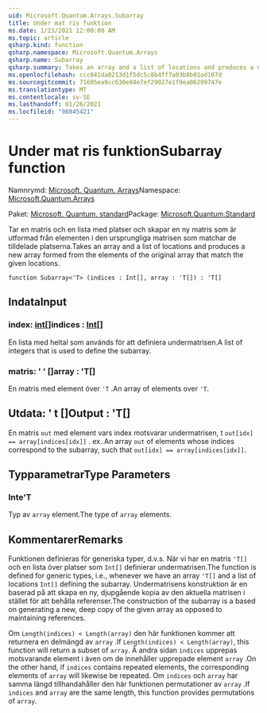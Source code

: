 ```yaml
---
uid: Microsoft.Quantum.Arrays.Subarray
title: Under mat ris funktion
ms.date: 1/23/2021 12:00:00 AM
ms.topic: article
qsharp.kind: function
qsharp.namespace: Microsoft.Quantum.Arrays
qsharp.name: Subarray
qsharp.summary: Takes an array and a list of locations and produces a new array formed from the elements of the original array that match the given locations.
ms.openlocfilehash: ccc041da0213d1f5dc5c8b4ff7a03b8b01ad107d
ms.sourcegitcommit: 71605ea9cc630e84e7ef29027e1f0ea06299747e
ms.translationtype: MT
ms.contentlocale: sv-SE
ms.lasthandoff: 01/26/2021
ms.locfileid: "98845421"
---
```

# <a name="subarray-function"></a><span data-ttu-id="905a2-102">Under mat ris funktion</span><span class="sxs-lookup"><span data-stu-id="905a2-102">Subarray function</span></span>

<span data-ttu-id="905a2-103">Namnrymd: [Microsoft. Quantum. Arrays](xref:Microsoft.Quantum.Arrays)</span><span class="sxs-lookup"><span data-stu-id="905a2-103">Namespace: [Microsoft.Quantum.Arrays](xref:Microsoft.Quantum.Arrays)</span></span>

<span data-ttu-id="905a2-104">Paket: [Microsoft. Quantum. standard](https://nuget.org/packages/Microsoft.Quantum.Standard)</span><span class="sxs-lookup"><span data-stu-id="905a2-104">Package: [Microsoft.Quantum.Standard](https://nuget.org/packages/Microsoft.Quantum.Standard)</span></span>


<span data-ttu-id="905a2-105">Tar en matris och en lista med platser och skapar en ny matris som är utformad från elementen i den ursprungliga matrisen som matchar de tilldelade platserna.</span><span class="sxs-lookup"><span data-stu-id="905a2-105">Takes an array and a list of locations and produces a new array formed from the elements of the original array that match the given locations.</span></span>

```qsharp
function Subarray<'T> (indices : Int[], array : 'T[]) : 'T[]
```


## <a name="input"></a><span data-ttu-id="905a2-106">Indata</span><span class="sxs-lookup"><span data-stu-id="905a2-106">Input</span></span>

### <a name="indices--int"></a><span data-ttu-id="905a2-107">index: [int](xref:microsoft.quantum.lang-ref.int)[]</span><span class="sxs-lookup"><span data-stu-id="905a2-107">indices : [Int](xref:microsoft.quantum.lang-ref.int)[]</span></span>

<span data-ttu-id="905a2-108">En lista med heltal som används för att definiera undermatrisen.</span><span class="sxs-lookup"><span data-stu-id="905a2-108">A list of integers that is used to define the subarray.</span></span>


### <a name="array--t"></a><span data-ttu-id="905a2-109">matris: ' ' []</span><span class="sxs-lookup"><span data-stu-id="905a2-109">array : 'T[]</span></span>

<span data-ttu-id="905a2-110">En matris med element över `'T` .</span><span class="sxs-lookup"><span data-stu-id="905a2-110">An array of elements over `'T`.</span></span>



## <a name="output--t"></a><span data-ttu-id="905a2-111">Utdata: ' t []</span><span class="sxs-lookup"><span data-stu-id="905a2-111">Output : 'T[]</span></span>

<span data-ttu-id="905a2-112">En matris `out` med element vars index motsvarar undermatrisen, t `out[idx] == array[indices[idx]]` . ex..</span><span class="sxs-lookup"><span data-stu-id="905a2-112">An array `out` of elements whose indices correspond to the subarray, such that `out[idx] == array[indices[idx]]`.</span></span>

## <a name="type-parameters"></a><span data-ttu-id="905a2-113">Typparametrar</span><span class="sxs-lookup"><span data-stu-id="905a2-113">Type Parameters</span></span>

### <a name="t"></a><span data-ttu-id="905a2-114">Inte</span><span class="sxs-lookup"><span data-stu-id="905a2-114">'T</span></span>

<span data-ttu-id="905a2-115">Typ av `array` element.</span><span class="sxs-lookup"><span data-stu-id="905a2-115">The type of `array` elements.</span></span>

## <a name="remarks"></a><span data-ttu-id="905a2-116">Kommentarer</span><span class="sxs-lookup"><span data-stu-id="905a2-116">Remarks</span></span>

<span data-ttu-id="905a2-117">Funktionen definieras för generiska typer, d.v.s. När vi har en matris `'T[]` och en lista över platser som `Int[]` definierar undermatrisen.</span><span class="sxs-lookup"><span data-stu-id="905a2-117">The function is defined for generic types, i.e., whenever we have an array `'T[]` and a list of locations `Int[]` defining the subarray.</span></span>
<span data-ttu-id="905a2-118">Undermatrisens konstruktion är en baserad på att skapa en ny, djupgående kopia av den aktuella matrisen i stället för att behålla referenser.</span><span class="sxs-lookup"><span data-stu-id="905a2-118">The construction of the subarray is a based on generating a new, deep copy of the given array as opposed to maintaining references.</span></span>

<span data-ttu-id="905a2-119">Om `Length(indices) < Length(array)` den här funktionen kommer att returnera en delmängd av `array` .</span><span class="sxs-lookup"><span data-stu-id="905a2-119">If `Length(indices) < Length(array)`, this function will return a subset of `array`.</span></span> <span data-ttu-id="905a2-120">Å andra sidan `indices` upprepas motsvarande element i även om de innehåller upprepade element `array` .</span><span class="sxs-lookup"><span data-stu-id="905a2-120">On the other hand, if `indices` contains repeated elements, the corresponding elements of `array` will likewise be repeated.</span></span>
<span data-ttu-id="905a2-121">Om `indices` och `array` har samma längd tillhandahåller den här funktionen permutationer av `array` .</span><span class="sxs-lookup"><span data-stu-id="905a2-121">If `indices` and `array` are the same length, this function provides permutations of `array`.</span></span>